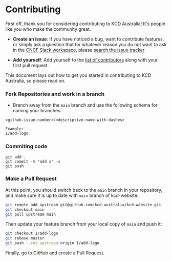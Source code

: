 # Contributing

First off, thank you for considering contributing to KCD Australia! It's people like you who make the community great.

* **Create an issue**: If you have noticed a bug, want to contribute features, or simply ask a question that for whatever reason you do not want to ask in the [CNCF Slack workspace](https://cloud-native.slack.com/), please [search the issue tracker](https://github.com/kcd-australia/kcd-website/issues)

* **Add yourself**: Add yourself to the [list of contributors](CONTRIBUTORS.md) along with your first pull request.

This document lays out how to get you started in contributing to KCD Australia, so please read on.

### Fork Repositories and work in a branch

* Branch away from the `main` branch and use the following schema for naming your branches:
```
<github-issue-number>/<descriptive-name-with-dashes>

Example:
1/add-logo
```

### Commiting code ###

```
git add .
git commit -m "add x" -s
git push
```

### Make a Pull Request

At this point, you should switch back to the `main` branch in your repository, and make sure it is up to date with `main` branch of kcd-website:

```bash
git remote add upstream git@github.com:kcd-australia/kcd-website.git
git checkout main
git pull upstream main
```

Then update your feature branch from your local copy of `main` and push it:

```bash
git checkout 1/add-logo
git rebase master
git push --set-upstream origin 1/add-logo
```

Finally, go to GitHub and create a Pull Request.
